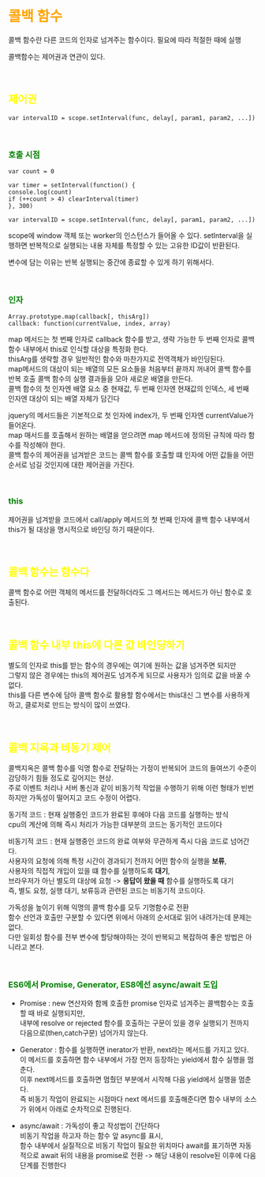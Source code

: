 <br/>
<br/>

# <span style='color:orange'>콜백 함수

콜백 함수란 다른 코드의 인자로 넘겨주는 함수이다.
필요에 따라 적절한 때에 실행

콜백함수는 제어권과 연관이 있다.

<br/>

## <span style='color:yellow'>제어권

```
var intervalID = scope.setInterval(func, delay[, param1, param2, ...])
```

<br/>

### <span style='color: green'>호출 시점

```
var count = 0

var timer = setInterval(function() {
console.log(count)
if (++count > 4) clearInterval(timer)
}, 300)
```

```
var intervalID = scope.setInterval(func, delay[, param1, param2, ...])
```

scope에 window 객체 또는 worker의 인스턴스가 들어올 수 있다.
setInterval을 실행하면 반복적으로 실행되는 내용 자체를 특정할 수 있는 고유한 ID값이 반환된다.

변수에 담는 이유는 반복 실행되는 중간에 종료할 수 있게 하기 위해서다.

<br/>

### <span style='color: green'>인자

```
Array.prototype.map(callback[, thisArg])
callback: function(currentValue, index, array)
```

map 메서드는 첫 번째 인자로 callback 함수를 받고, 생략 가능한 두 번째 인자로 콜백 함수 내부에서 this로 인식할 대상을 특정화 한다.<br/>
thisArg를 생략할 경우 일반적인 함수와 마찬가지로 전역객체가 바인딩된다.<br/>
map메서드의 대상이 되는 배열의 모든 요소들을 처음부터 끝까지 꺼내어 콜백 함수를 반복 호출 콜백 함수의 실행 결과들을 모아 새로운 배열을 만든다.<br/>
콜백 함수의 첫 인자엔 배열 요소 중 현재값, 두 번째 인자엔 현재값의 인덱스, 세 번째 인자엔 대상이 되는 배열 자체가 담긴다

jquery의 메서드들은 기본적으로 첫 인자에 index가, 두 번째 인자엔 currentValue가 들어온다.<br/>
map 매서드를 호출해서 원하는 배열을 얻으려면 map 메서드에 정의된 규칙에 따라 함수를 작성해야 한다.<br/>
콜백 함수의 제어권을 넘겨받은 코드는 콜백 함수를 호출할 떄 인자에 어떤 값들을 어떤 순서로 넘길 것인지에 대한 제어권을 가진다.

<br/>

### <span style='color: green'>this

제어권을 넘겨받을 코드에서 call/apply 메서드의 첫 번째 인자에 콜백 함수 내부에서 this가 될 대상을 명시적으로 바인딩 하기 때문이다.

<br/>

## <span style='color:yellow'> 콜백 함수는 함수다

콜백 함수로 어떤 객체의 메서드를 전달하더라도 그 메서드는 메서드가 아닌 함수로 호출된다.

<br/>

## <span style='color:yellow'> 콜백 함수 내부 this에 다른 값 바인딩하기

별도의 인자로 this를 받는 함수의 경우에는 여기에 원하는 값을 넘겨주면 되지만<br/> 그렇지 않은 경우에는 this의 제어권도 넘겨주게 되므로 사용자가 임의로 값을 바꿀 수 없다.<br/>
this를 다른 변수에 담아 콜백 함수로 활용할 함수에서는 this대신 그 변수를 사용하게 하고, 클로저로 만드는 방식이 많이 쓰였다.

<br/>

## <span style='color:yellow'> 콜백 지옥과 비동기 제어

콜백지옥은 콜백 함수를 익명 함수로 전달하는 가정이 반복되어 코드의 들여쓰기 수준이 감당하기 힘들 정도로 깊어지는 현상.<br/>
주로 이벤트 처리나 서버 통신과 같이 비동기적 작업을 수행하기 위해 이런 형태가 빈번하지만 가독성이 떨어지고 코드 수정이 어렵다.

동기적 코드 : 현재 실행중인 코드가 완료된 후에야 다음 코드를 실행하는 방식<br/>
cpu의 계산에 의해 즉시 처리가 가능한 대부분의 코드는 동기적인 코드이다

비동기적 코드 : 현재 실행중인 코드의 완료 여부와 무관하게 즉시 다음 코드로 넘어간다.<br/>
사용자의 요청에 의해 특정 시간이 경과되기 전까지 어떤 함수의 실행을 **보류**, <br/>사용자의 직접적 개입이 있을 떄 함수를 실행하도록 **대기**,<br/> 브라우저가 아닌 별도의 대상에 요청 -> **응답이 왔을 때** 함수를 실행하도록 대기<br/>
즉, 별도 요청, 실행 대기, 보류등과 관련된 코드는 비동기적 코드이다.

가독성을 높이기 위해 익명의 콜백 함수를 모두 기명함수로 전환<br/>
함수 선언과 호출만 구분할 수 있다면 위에서 아래의 순서대로 읽어 내려가는데 문제는 없다.<br/> 다만 일회성 함수를 전부 변수에 할당해야하는 것이 반복되고 복잡하여 좋은 방법은 아니라고 본다.

<br/>

### <span style='color: green'> ES6에서 Promise, Generator, ES8에선 async/await 도입

- Promise : new 연산자와 함께 호출한 promise 인자로 넘겨주는 콜백함수는 호출할 때 바로 실행되지만, <br/>내부에 resolve or rejected 함수를 호출하는 구문이 있을 경우 실행되기 전까지 다음으로(then,catch구문) 넘어가지 않는다.

- Generator : 함수를 실행하면 inerator가 반환, next라는 메서드를 가지고 있다. <br/>이 메서드를 호출하면 함수 내부에서 가장 먼저 등장하는 yield에서 함수 실행을 멈춘다.<br/>
  이후 next메서드를 호출하면 멈췄던 부분에서 시작해 다음 yield에서 실행을 멈춘다.<br/> 즉 비동기 작업이 완료되는 시점마다 next 메서드를 호출해준다면 함수 내부의 소스가 위에서 아래로 순차적으로 진행된다.

- async/await : 가독성이 좋고 작성법이 간단하다<br/>
  비동기 작업을 하고자 하는 함수 앞 async를 표시, <br/>함수 내부에서 실질적으로 비동기 작업이 필요한 위치마다 await를 표기하면 자동적으로 await 뒤의 내용을 promise로 전환 -> 해당 내용이 resolve된 이후에 다음 단계를 진행한다

